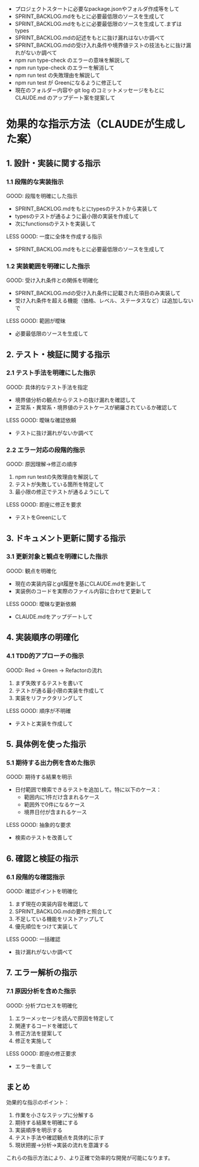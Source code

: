 - プロジェクトスタートに必要なpackage.jsonやフォルダ作成等をして
- SPRINT_BACKLOG.mdをもとに必要最低限のソースを生成して
- SPRINT_BACKLOG.mdをもとに必要最低限のソースを生成して.まずはtypes
- SPRINT_BACKLOG.mdの記述をもとに抜け漏れはないか調べて
- SPRINT_BACKLOG.mdの受け入れ条件や境界値テストの技法もとに抜け漏れがないか調べて
- npm run type-check のエラーの意味を解説して
- npm run type-check のエラーを解消して
- npm run test の失敗理由を解説して
- npm run test が Greenになるように修正して
- 現在のフォルダー内容や git log のコミットメッセージをもとに CLAUDE.md のアップデート案を提案して


# 効果的な指示方法（CLAUDEが生成した案）

## 1. 設計・実装に関する指示

### 1.1 段階的な実装指示

GOOD: 段階を明確にした指示

- SPRINT_BACKLOG.mdをもとにtypesのテストから実装して
- typesのテストが通るように最小限の実装を作成して
- 次にfunctionsのテストを実装して

LESS GOOD: 一度に全体を作成する指示

- SPRINT_BACKLOG.mdをもとに必要最低限のソースを生成して

### 1.2 実装範囲を明確にした指示

GOOD: 受け入れ条件との関係を明確化

- SPRINT_BACKLOG.mdの受け入れ条件に記載された項目のみ実装して
- 受け入れ条件を超える機能（価格、レベル、ステータスなど）は追加しないで

LESS GOOD: 範囲が曖昧

- 必要最低限のソースを生成して

## 2. テスト・検証に関する指示

### 2.1 テスト手法を明確にした指示

GOOD: 具体的なテスト手法を指定

- 境界値分析の観点からテストの抜け漏れを確認して
- 正常系・異常系・境界値のテストケースが網羅されているか確認して

LESS GOOD: 曖昧な確認依頼

- テストに抜け漏れがないか調べて

### 2.2 エラー対応の段階的指示
GOOD: 原因理解→修正の順序

1. npm run testの失敗理由を解説して
2. テストが失敗している箇所を特定して
3. 最小限の修正でテストが通るようにして

LESS GOOD: 即座に修正を要求

- テストをGreenにして

## 3. ドキュメント更新に関する指示

### 3.1 更新対象と観点を明確にした指示

GOOD: 観点を明確化

- 現在の実装内容とgit履歴を基にCLAUDE.mdを更新して
- 実装例のコードを実際のファイル内容に合わせて更新して

LESS GOOD: 曖昧な更新依頼

- CLAUDE.mdをアップデートして

## 4. 実装順序の明確化

### 4.1 TDD的アプローチの指示
GOOD: Red → Green → Refactorの流れ

1. まず失敗するテストを書いて
2. テストが通る最小限の実装を作成して
3. 実装をリファクタリングして

LESS GOOD: 順序が不明確

- テストと実装を作成して

## 5. 具体例を使った指示

### 5.1 期待する出力例を含めた指示
GOOD: 期待する結果を明示

- 日付範囲で検索できるテストを追加して。特に以下のケース：
  - 範囲内に1件だけ含まれるケース
  - 範囲外で0件になるケース
  - 境界日付が含まれるケース

LESS GOOD: 抽象的な要求

- 検索のテストを改善して

## 6. 確認と検証の指示

### 6.1 段階的な確認指示
GOOD: 確認ポイントを明確化

1. まず現在の実装内容を確認して
2. SPRINT_BACKLOG.mdの要件と照合して
3. 不足している機能をリストアップして
4. 優先順位をつけて実装して

LESS GOOD: 一括確認

- 抜け漏れがないか調べて

## 7. エラー解析の指示

### 7.1 原因分析を含めた指示
GOOD: 分析プロセスを明確化

1. エラーメッセージを読んで原因を特定して
2. 関連するコードを確認して
3. 修正方法を提案して
4. 修正を実施して

LESS GOOD: 即座の修正要求

- エラーを直して

## まとめ
効果的な指示のポイント：

1. 作業を小さなステップに分解する
2. 期待する結果を明確にする
3. 実装順序を明示する
4. テスト手法や確認観点を具体的に示す
5. 現状把握→分析→実装の流れを意識する

これらの指示方法により、より正確で効率的な開発が可能になります。